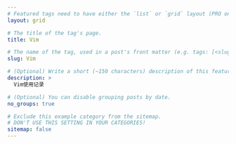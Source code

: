 ```yaml
---
# Featured tags need to have either the `list` or `grid` layout (PRO only).
layout: grid

# The title of the tag's page.
title: Vim

# The name of the tag, used in a post's front matter (e.g. tags: [<slug>]).
slug: Vim

# (Optional) Write a short (~150 characters) description of this featured tag.
description: >
  Vim使用记录

# (Optional) You can disable grouping posts by date.
no_groups: true

# Exclude this example category from the sitemap.
# DON'T USE THIS SETTING IN YOUR CATEGORIES!
sitemap: false
---
```

